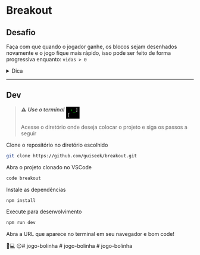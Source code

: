 # Breakout

## Desafio

Faça com que quando o jogador ganhe, os blocos sejam desenhados novamente e o jogo fique mais rápido, isso pode ser feito de forma progressiva enquanto: `vidas > 0`

<details>
	<summary>Dica</summary>
	<p>As variáveis <code>dx</code> e <code>dy</code> são comumente usadas em programação para representar a variação em uma determinada direção. Geralmente, elas são usadas em códigos que envolvem gráficos, desenhos ou animações.

A letra "<code>d</code>" em <code>dx</code> e <code>dy</code> significa "<code>delta</code>", que em matemática representa a variação ou diferença entre dois valores. A letra "<code>x</code>" em <code>dx</code> representa a variação na direção horizontal e a letra "<code>y</code>" em <code>dy</code> representa a variação na direção vertical.

Por exemplo, em um programa que desenha uma linha em uma tela, as variáveis <code>dx</code> e <code>dy</code> podem ser usadas para especificar a inclinação da linha em relação ao eixo <code>x</code> e ao eixo <code>y</code>. Em um jogo de plataforma, as variáveis <code>dx</code> e <code>dy</code> podem ser usadas para controlar a velocidade e direção do personagem principal enquanto ele se move pela tela.

O uso dessas variáveis é uma convenção comum na programação e torna o código mais fácil de entender e manter, pois indica claramente a intenção do programador.</p>
</details>

---


## Dev

> ⚠️ **_Use o terminal_** <code style="background:black; color: white;display:inline-flex; padding: 2px 4px"> [<span style="color:lime">›_<span><span style="color:white">]</span> </code>
>
> Acesse o diretório onde deseja colocar o projeto e siga os passos a seguir

Clone o repositório no diretório escolhido

```sh
git clone https://github.com/guiseek/breakout.git
```

Abra o projeto clonado no VSCode

```sh
code breakout
```

Instale as dependências

```sh
npm install
```

Execute para desenvolvimento

```sh
npm run dev
```

Abra a URL que aparece no terminal em seu navegador e bom code!

🫡💻 😉#   j o g o - b o l i n h a  
 #   j o g o - b o l i n h a  
 #   j o g o - b o l i n h a  
 